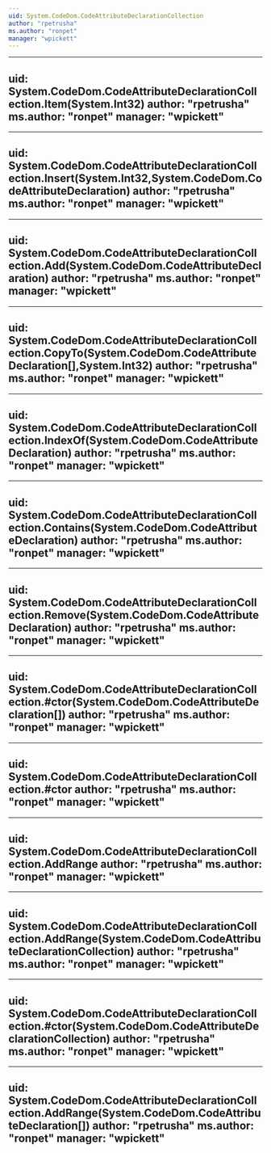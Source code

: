 ```yaml
---
uid: System.CodeDom.CodeAttributeDeclarationCollection
author: "rpetrusha"
ms.author: "ronpet"
manager: "wpickett"
---
```


---
uid: System.CodeDom.CodeAttributeDeclarationCollection.Item(System.Int32)
author: "rpetrusha"
ms.author: "ronpet"
manager: "wpickett"
---

---
uid: System.CodeDom.CodeAttributeDeclarationCollection.Insert(System.Int32,System.CodeDom.CodeAttributeDeclaration)
author: "rpetrusha"
ms.author: "ronpet"
manager: "wpickett"
---

---
uid: System.CodeDom.CodeAttributeDeclarationCollection.Add(System.CodeDom.CodeAttributeDeclaration)
author: "rpetrusha"
ms.author: "ronpet"
manager: "wpickett"
---

---
uid: System.CodeDom.CodeAttributeDeclarationCollection.CopyTo(System.CodeDom.CodeAttributeDeclaration[],System.Int32)
author: "rpetrusha"
ms.author: "ronpet"
manager: "wpickett"
---

---
uid: System.CodeDom.CodeAttributeDeclarationCollection.IndexOf(System.CodeDom.CodeAttributeDeclaration)
author: "rpetrusha"
ms.author: "ronpet"
manager: "wpickett"
---

---
uid: System.CodeDom.CodeAttributeDeclarationCollection.Contains(System.CodeDom.CodeAttributeDeclaration)
author: "rpetrusha"
ms.author: "ronpet"
manager: "wpickett"
---

---
uid: System.CodeDom.CodeAttributeDeclarationCollection.Remove(System.CodeDom.CodeAttributeDeclaration)
author: "rpetrusha"
ms.author: "ronpet"
manager: "wpickett"
---

---
uid: System.CodeDom.CodeAttributeDeclarationCollection.#ctor(System.CodeDom.CodeAttributeDeclaration[])
author: "rpetrusha"
ms.author: "ronpet"
manager: "wpickett"
---

---
uid: System.CodeDom.CodeAttributeDeclarationCollection.#ctor
author: "rpetrusha"
ms.author: "ronpet"
manager: "wpickett"
---

---
uid: System.CodeDom.CodeAttributeDeclarationCollection.AddRange
author: "rpetrusha"
ms.author: "ronpet"
manager: "wpickett"
---

---
uid: System.CodeDom.CodeAttributeDeclarationCollection.AddRange(System.CodeDom.CodeAttributeDeclarationCollection)
author: "rpetrusha"
ms.author: "ronpet"
manager: "wpickett"
---

---
uid: System.CodeDom.CodeAttributeDeclarationCollection.#ctor(System.CodeDom.CodeAttributeDeclarationCollection)
author: "rpetrusha"
ms.author: "ronpet"
manager: "wpickett"
---

---
uid: System.CodeDom.CodeAttributeDeclarationCollection.AddRange(System.CodeDom.CodeAttributeDeclaration[])
author: "rpetrusha"
ms.author: "ronpet"
manager: "wpickett"
---
